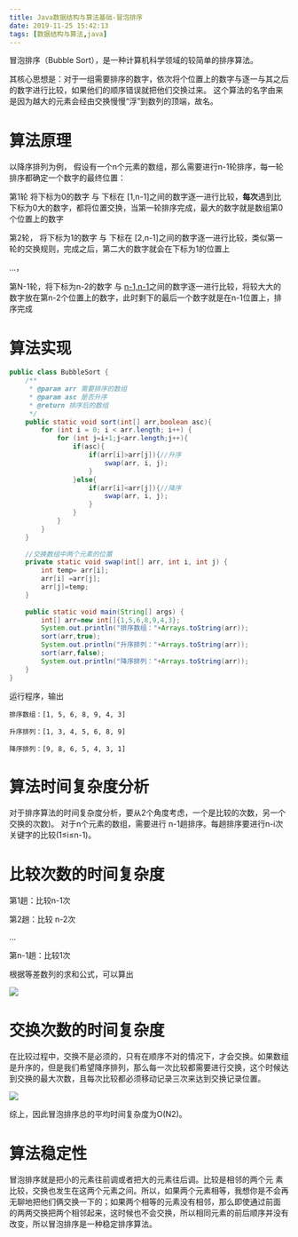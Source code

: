 ```yaml
---
title: Java数据结构与算法基础-冒泡排序
date: 2019-11-25 15:42:13
tags: [数据结构与算法,java]
---
```


冒泡排序（Bubble Sort），是一种计算机科学领域的较简单的排序算法。

   其核心思想是：对于一组需要排序的数字，依次将个位置上的数字与逐一与其之后的数字进行比较，如果他们的顺序错误就把他们交换过来。 这个算法的名字由来是因为越大的元素会经由交换慢慢“浮”到数列的顶端，故名。

# **算法原理**

以降序排列为例， 假设有一个n个元素的数组，那么需要进行n-1轮排序，每一轮排序都确定一个数字的最终位置：

   第1轮 将下标为0的数字 与 下标在 [1,n-1]之间的数字逐一进行比较，**每次**遇到比下标为0大的数字，都将位置交换，当第一轮排序完成，最大的数字就是数组第0个位置上的数字

   第2轮， 将下标为1的数字 与 下标在 [2,n-1]之间的数字逐一进行比较，类似第一轮的交换规则，完成之后，第二大的数字就会在下标为1的位置上

...，

   第N-1轮，将下标为n-2的数字 与 [n-1,n-1](只剩1个数字)之间的数字逐一进行比较，将较大大的数字放在第n-2个位置上的数字，此时剩下的最后一个数字就是在n-1位置上，排序完成

<!--more-->

# **算法实现**

```java
public class BubbleSort {
    /**
     * @param arr 需要排序的数组
     * @param asc 是否升序
     * @return 排序后的数组
     */
    public static void sort(int[] arr,boolean asc){
        for (int i = 0; i < arr.length; i++) {
            for (int j=i+1;j<arr.length;j++){
                if(asc){
                    if(arr[i]>arr[j]){//升序
                        swap(arr, i, j);
                    }
                }else{
                    if(arr[i]<arr[j]){//降序
                        swap(arr, i, j);
                    }
                }
            }
        }
    }
 
    //交换数组中两个元素的位置
    private static void swap(int[] arr, int i, int j) {
        int temp= arr[i];
        arr[i] =arr[j];
        arr[j]=temp;
    }
 
    public static void main(String[] args) {
        int[] arr=new int[]{1,5,6,8,9,4,3};
        System.out.println("排序数组："+Arrays.toString(arr));
        sort(arr,true);
        System.out.println("升序排列："+Arrays.toString(arr));
        sort(arr,false);
        System.out.println("降序排列："+Arrays.toString(arr));
    }
}
```

运行程序，输出

```
排序数组：[1, 5, 6, 8, 9, 4, 3]

升序排列：[1, 3, 4, 5, 6, 8, 9]

降序排列：[9, 8, 6, 5, 4, 3, 1]
```

# **算法时间复杂度分析**

 对于排序算法的时间复杂度分析，要从2个角度考虑，一个是比较的次数，另一个交换的次数)。 对于n个元素的数组，需要进行 n-1趟排序。每趟排序要进行n-i次关键字的比较(1≤i≤n-1)。

# **比较次数的时间复杂度**

第1趟：比较n-1次

第2趟：比较 n-2次

...

第n-1趟：比较1次  

根据等差数列的求和公式，可以算出

![](/img/2019-11-25/6.png)

# **交换次数的时间复杂度**

在比较过程中，交换不是必须的，只有在顺序不对的情况下，才会交换。如果数组是升序的，但是我们希望降序排列，那么每一次比较都需要进行交换，这个时候达到交换的最大次数，且每次比较都必须移动记录三次来达到交换记录位置。

![](/img/2019-11-25/7.png)

综上，因此冒泡排序总的平均时间复杂度为O(N2)。

# **算法稳定性**

  冒泡排序就是把小的元素往前调或者把大的元素往后调。比较是相邻的两个元 素比较，交换也发生在这两个元素之间。所以，如果两个元素相等，我想你是不会再无聊地把他们俩交换一下的；如果两个相等的元素没有相邻，那么即使通过前面 的两两交换把两个相邻起来，这时候也不会交换，所以相同元素的前后顺序并没有改变，所以冒泡排序是一种稳定排序算法。